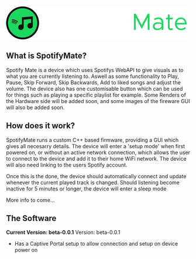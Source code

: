 ![SpotifyMate Logo](https://github.com/Harry-Skerritt/SpotifyMate/blob/main/assets/sm_logo_full.png)
## What is SpotifyMate?
Spotify Mate is a device which uses Spotifys WebAPI to give visuals as to what you are currently listening to. Aswell as some functionality to Play, Pause, Skip Forward, Skip Backwards, Add to liked songs and adjust the volume. The device also has one customisable button which can be used for things such as playing a specific playlist for example.
Some Renders of the Hardware side will be added soon, and some images of the fireware GUI will also be added soon.

## How does it work?
SpotifyMate runs a custom C++ based firmware, providing a GUI which gives all necesarry details. The device will enter a 'setup mode' when first powered on, or without an active network connection, which allows the user to connect to the device and add it to their home WiFi network. The device will also need linking to the users Spotify account.

Once this is the done, the device should automatically connect and update whenever the current played track is changed. Should listening become inactive for 5 minutes or longer, the device will enter a sleep mode

More info to come...

## The Software
**Current Version: beta-0.0.1**
Version: beta-0.0.1
- Has a Captive Portal setup to allow connection and setup on device power on

